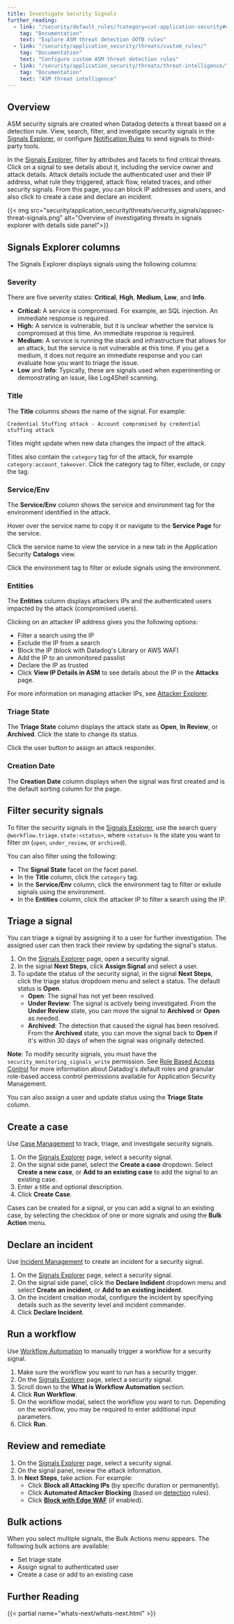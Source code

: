 ```yaml
---
title: Investigate Security Signals
further_reading:
  - link: "/security/default_rules/?category=cat-application-security#cat-application-security"
    tag: "Documentation"
    text: "Explore ASM threat detection OOTB rules"
  - link: "/security/application_security/threats/custom_rules/"
    tag: "Documentation"
    text: "Configure custom ASM threat detection rules"
  - link: "/security/application_security/threats/threat-intelligence/"
    tag: "Documentation"
    text: "ASM threat intelligence"
---
```


## Overview

ASM security signals are created when Datadog detects a threat based on a detection rule. View, search, filter, and investigate security signals in the [Signals Explorer][2], or configure [Notification Rules][8] to send signals to third-party tools.

In the [Signals Explorer][2], filter by attributes and facets to find critical threats. Click on a signal to see details about it, including the service owner and attack details. Attack details include the authenticated user and their IP address, what rule they triggered, attack flow, related traces, and other security signals. From this page, you can block IP addresses and users, and also click to create a case and declare an incident.

{{< img src="security/application_security/threats/security_signals/appsec-threat-signals.png" alt="Overview of investigating threats in signals explorer with details side panel">}}

## Signals Explorer columns

The Signals Explorer displays signals using the following columns:

### Severity

There are five severity states: **Critical**, **High**, **Medium**, **Low**, and **Info**. 

- **Critical:** A service is compromised. For example, an SQL injection. An immediate response is required.
- **High:** A service is vulnerable, but it is unclear whether the service is compromised at this time. An immediate response is required.
- **Medium:** A service is running the stack and infrastructure that allows for an attack, but the service is not vulnerable at this time. If you get a medium, it does not require an immediate response and you can evaluate how you want to triage the issue. 
- **Low** and **Info**: Typically, these are signals used when experimenting or demonstrating an issue, like Log4Shell scanning.


### Title 

The **Title** columns shows the name of the signal. For example:

```
Credential Stuffing attack - Account compromised by credential stuffing attack
```

Titles might update when new data changes the impact of the attack.

Titles also contain the `category` tag for of the attack, for example `category:account_takeover`. Click the category tag to filter, exclude, or copy the tag.

### Service/Env

The **Service/Env** column shows the service and environment tag for the environment identified in the attack.

Hover over the service name to copy it or navigate to the **Service Page** for the service.

Click the service name to view the service in a new tab in the Application Security **Catalogs** view.

Click the environment tag to filter or exlude signals using the environment.

### Entities

The **Entities** column displays attackers IPs and the authenticated users impacted by the attack (compromised users).

Clicking on an attacker IP address gives you the following options:

- Filter a search using the IP
- Exclude the IP from a search
- Block the IP (block with Datadog's Library or AWS WAF)
- Add the IP to an unmonitored passlist
- Declare the IP as trusted
- Click **View IP Details in ASM** to see details about the IP in the **Attacks** page.

For more information on managing attacker IPs, see [Attacker Explorer][12].

### Triage State

The **Triage State** column displays the attack state as **Open**, **In Review**, or **Archived**. Click the state to change its status.

Click the user button to assign an attack responder. 

### Creation Date

The **Creation Date** column displays when the signal was first created and is the default sorting column for the page.

## Filter security signals

To filter the security signals in the [Signals Explorer][2], use the search query `@workflow.triage.state:<status>`, where `<status>` is the state you want to filter on (`open`, `under_review`, or `archived`). 

You can also filter using the following: 

- The **Signal State** facet on the facet panel.
- In the **Title** column, click the `category` tag.
- In the **Service/Env** column, click the environment tag to filter or exlude signals using the environment.
- In the **Entities** column, click the attacker IP to filter a search using the IP.


## Triage a signal

You can triage a signal by assigning it to a user for further investigation. The assigned user can then track their review by updating the signal's status.

1. On the [Signals Explorer][2] page, open a security signal.
2. In the signal **Next Steps**, click **Assign Signal** and select a user.
3. To update the status of the security signal, in the signal **Next Steps**, click the triage status dropdown menu and select a status. The default status is **Open**.
    - **Open**: The signal has not yet been resolved.
    - **Under Review**: The signal is actively being investigated. From the **Under Review** state, you can move the signal to **Archived** or **Open** as needed.
    - **Archived**: The detection that caused the signal has been resolved. From the **Archived** state, you can move the signal back to **Open** if it's within 30 days of when the signal was originally detected.

**Note**: To modify security signals, you must have the `security_monitoring_signals_write` permission. See [Role Based Access Control][9] for more information about Datadog's default roles and granular role-based access control permissions available for Application Security Management.

<div class="alert alert-info">
You can also assign a user and update status using the <b>Triage State</b> column.
</div>

## Create a case

Use [Case Management][6] to track, triage, and investigate security signals.

1. On the [Signals Explorer][2] page, select a security signal.
2. On the signal side panel, select the **Create a case** dropdown. Select **Create a new case**, or **Add to an existing case** to add the signal to an existing case. 
3. Enter a title and optional description.
4. Click **Create Case**.

<div class="alert alert-info">
Cases can be created for a signal, or you can add a signal to an existing case, by selecting the checkbox of one or more signals and using the <b>Bulk Action</b> menu.
</div>

## Declare an incident 

Use [Incident Management][4] to create an incident for a security signal.

1. On the [Signals Explorer][2] page, select a security signal.
2. On the signal side panel, click the **Declare Indident** dropdown menu and select **Create an incident**, or **Add to an existing incident**.
3. On the incident creation modal, configure the incident by specifying details such as the severity level and incident commander.
4. Click **Declare Incident**.

## Run a workflow

Use [Workflow Automation][5] to manually trigger a workflow for a security signal. 

1. Make sure the workflow you want to run has a security trigger.
2. On the [Signals Explorer][2] page, select a security signal.
3. Scroll down to the **What is Workflow Automation** section.
4. Click **Run Workflow**.
5. On the workflow modal, select the workflow you want to run. Depending on the workflow, you may be required to enter additional input parameters.
6. Click **Run**.

## Review and remediate

1. On the [Signals Explorer][2] page, select a security signal.
2. On the signal panel, review the attack information.
3. In **Next Steps**, take action. For example:
    -  Click **Block all Attacking IPs** (by specific duration or permanently).
    -  Click **Automated Attacker Blocking** (based on [detection][10] rules).
    -  Click **[Block with Edge WAF][11]** (if enabled).

## Bulk actions

When you select multiple signals, the Bulk Actions menu appears. The following bulk actions are available:

- Set triage state
- Assign signal to authenticated user
- Create a case or add to an existing case


## Further Reading

{{< partial name="whats-next/whats-next.html" >}}


[1]: https://app.datadoghq.com/services?lens=Security
[2]: https://app.datadoghq.com/security?query=%40workflow.rule.type%3A%22Application%20Security%22&column=time&order=desc&product=appsec&viz=stream&start=1694726477747&end=1695331277747&paused=false
[4]: /service_management/incident_management/
[5]: /service_management/workflows/
[6]: /service_management/case_management/
[7]: https://app.datadoghq.com/security/appsec?
[8]: /security/notifications/rules/
[9]: /account_management/rbac/permissions/#cloud-security-platform
[10]: /security/application_security/threats/protection/#respond-to-threats-in-real-time-by-automating-attacker-blocking
[11]: /security/application_security/threats/protection/#blocking-attack-attempts-with-in-app-waf
[12]: /security/application_security/threats/attacker-explorer